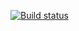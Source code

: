 [![Build status](https://ci.appveyor.com/api/projects/status/s5jld5dr7lg1kgsy?svg=true)](https://ci.appveyor.com/project/Anya9999222/html-forms)